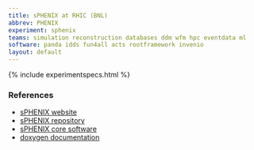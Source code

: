 ```yaml
---
title: sPHENIX at RHIC (BNL)
abbrev: PHENIX
experiment: sphenix
teams: simulation reconstruction databases ddm wfm hpc eventdata ml
software: panda idds fun4all acts rootframework invenio
layout: default
---
```


{% include experimentspecs.html %}

### References

- [sPHENIX website](https://wiki.bnl.gov/sPHENIX/index.php/SPHENIX)
- [sPHENIX repository](https://github.com/sPHENIX-Collaboration)
- [sPHENIX core software](https://github.com/sPHENIX-Collaboration/coresoftware)
- [doxygen documentation](https://www.phenix.bnl.gov/WWW/sPHENIX/doxygen/html/)
